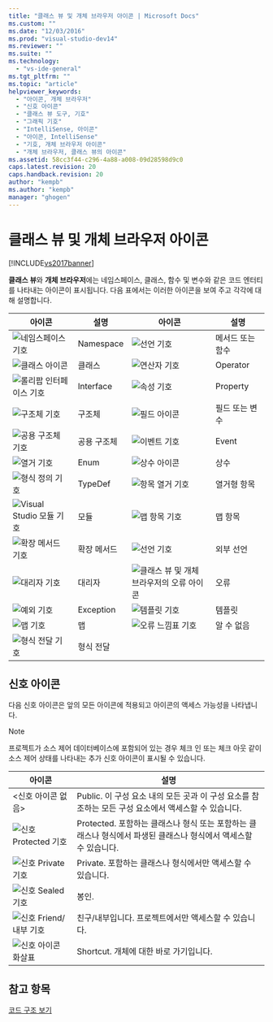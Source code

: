 ```yaml
---
title: "클래스 뷰 및 개체 브라우저 아이콘 | Microsoft Docs"
ms.custom: ""
ms.date: "12/03/2016"
ms.prod: "visual-studio-dev14"
ms.reviewer: ""
ms.suite: ""
ms.technology: 
  - "vs-ide-general"
ms.tgt_pltfrm: ""
ms.topic: "article"
helpviewer_keywords: 
  - "아이콘, 개체 브라우저"
  - "신호 아이콘"
  - "클래스 뷰 도구, 기호"
  - "그래픽 기호"
  - "IntelliSense, 아이콘"
  - "아이콘, IntelliSense"
  - "기호, 개체 브라우저 아이콘"
  - "개체 브라우저, 클래스 뷰의 아이콘"
ms.assetid: 58cc3f44-c296-4a88-a008-09d28598d9c0
caps.latest.revision: 20
caps.handback.revision: 20
author: "kempb"
ms.author: "kempb"
manager: "ghogen"
---
```

# 클래스 뷰 및 개체 브라우저 아이콘
[!INCLUDE[vs2017banner](../code-quality/includes/vs2017banner.md)]

**클래스 뷰**와 **개체 브라우저**에는 네임스페이스, 클래스, 함수 및 변수와 같은 코드 엔터티를 나타내는 아이콘이 표시됩니다.  다음 표에서는 이러한 아이콘을 보여 주고 각각에 대해 설명합니다.  
  
|아이콘|설명|아이콘|설명|  
|---------|--------|---------|--------|  
|![네임스페이스 기호](../ide/media/vxnamespace_icon.gif "vxNamespace\_Icon")|Namespace|![선언 기호](../ide/media/vxmethod_icon.png "vxMethod\_Icon")|메서드 또는 함수|  
|![클래스 아이콘](../ide/media/vxclass_icon.png "vxClass\_Icon")|클래스|![연산자 기호](../ide/media/vxoperator_icon.png "vxOperator\_Icon")|Operator|  
|![롤리팝 인터페이스 기호](../ide/media/vxinterface_icon.png "vxInterface\_Icon")|Interface|![속성 기호](../ide/media/vxproperty_icon.png "vxProperty\_Icon")|Property|  
|![구조체 기호](../ide/media/vxstruct_icon.png "vxStruct\_Icon")|구조체|![필드 아이콘](../ide/media/vxfield_icon.png "vxField\_Icon")|필드 또는 변수|  
|![공용 구조체 기호](../ide/media/vxunion_icon.png "vxUnion\_Icon")|공용 구조체|![이벤트 기호](../ide/media/vxevent_icon.png "vxEvent\_Icon")|Event|  
|![열거 기호](../ide/media/vxenum_icon.png "vxEnum\_Icon")|Enum|![상수 아이콘](../ide/media/vxconstant_icon.png "vxConstant\_Icon")|상수|  
|![형식 정의 기호](../ide/media/vxtypedef_icon.png "vxTypeDef\_Icon")|TypeDef|![항목 열거 기호](../ide/media/vxenumitem_icon.png "vxEnumItem\_Icon")|열거형 항목|  
|![Visual Studio 모듈 기호](../ide/media/vxmodule_icon.gif "vxModule\_Icon")|모듈|![맵 항목 기호](../ide/media/vxmapitem_icon.png "vxMapItem\_Icon")|맵 항목|  
|![확장 메서드 기호](../ide/media/extensionmethod.png "ExtensionMethod")|확장 메서드|![선언 기호](../ide/media/vxmethod_icon.png "vxMethod\_Icon")|외부 선언|  
|![대리자 기호](../ide/media/vxdelegate_icon.png "vxDelegate\_Icon")|대리자|![클래스 뷰 및 개체 브라우저의 오류 아이콘](../ide/media/erroricon.png "ErrorIcon")|오류|  
|![예외 기호](../ide/media/vxexception_icon.png "vxException\_Icon")|Exception|![템플릿 기호](../ide/media/vxtemplate_icon.png "vxTemplate\_Icon")|템플릿|  
|![맵 기호](../ide/media/vxmap_icon.png "vxMap\_Icon")|맵|![오류 느낌표 기호](../ide/media/vxerror_icon.png "vxError\_Icon")|알 수 없음|  
|![형식 전달 기호](../ide/media/ob_type_forward.png "ob\_type\_forward")|형식 전달|||  
  
## 신호 아이콘  
 다음 신호 아이콘은 앞의 모든 아이콘에 적용되고 아이콘의 액세스 가능성을 나타냅니다.  
  
> [!NOTE]
>  프로젝트가 소스 제어 데이터베이스에 포함되어 있는 경우 체크 인 또는 체크 아웃 같이 소스 제어 상태를 나타내는 추가 신호 아이콘이 표시될 수 있습니다.  
  
|아이콘|설명|  
|---------|--------|  
|\<신호 아이콘 없음\>|Public.  이 구성 요소 내의 모든 곳과 이 구성 요소를 참조하는 모든 구성 요소에서 액세스할 수 있습니다.|  
|![신호 Protected 기호](../ide/media/vxsignal_icon_key.png "vxSignal\_Icon\_Key")|Protected.  포함하는 클래스나 형식 또는 포함하는 클래스나 형식에서 파생된 클래스나 형식에서 액세스할 수 있습니다.|  
|![신호 Private 기호](../ide/media/vxsignal_icon_lock.png "vxSignal\_Icon\_Lock")|Private.  포함하는 클래스나 형식에서만 액세스할 수 있습니다.|  
|![신호 Sealed 기호](../ide/media/vxsignal_icon_envelope.png "vxSignal\_Icon\_Envelope")|봉인.|  
|![신호 Friend&#47;내부 기호](../ide/media/vxsignal_icon_diamond.png "vxSignal\_Icon\_Diamond")|친구\/내부입니다.  프로젝트에서만 액세스할 수 있습니다.|  
|![신호 아이콘 화살표](../ide/media/vxsignal_icon_arrow.gif "vxSignal\_Icon\_Arrow")|Shortcut.  개체에 대한 바로 가기입니다.|  
  
## 참고 항목  
 [코드 구조 보기](../ide/viewing-the-structure-of-code.md)